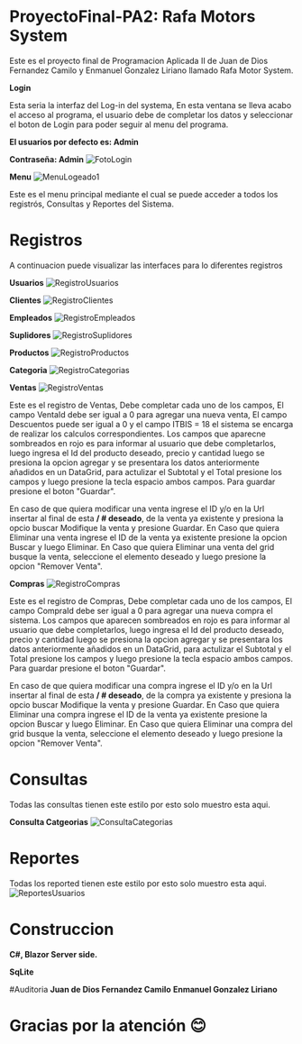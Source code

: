 # ProyectoFinal-PA2: Rafa Motors System

Este es el proyecto final  de Programacion Aplicada II de Juan de Dios Fernandez Camilo y Enmanuel Gonzalez Liriano llamado Rafa Motor System.

**Login**

Esta seria la interfaz del Log-in del systema, En esta ventana se lleva acabo el acceso al programa, el usuario debe de completar los datos y seleccionar 
el boton de Login para poder seguir al menu del programa.

**El usuarios por defecto es: Admin**

**Contraseña: Admin**
![FotoLogin](https://user-images.githubusercontent.com/59903517/88987795-0c898f80-d2a5-11ea-8c0c-525a8692f570.PNG)

**Menu**
![MenuLogeado1](https://user-images.githubusercontent.com/59903517/88988050-c4b73800-d2a5-11ea-8a7b-71bd081442b1.PNG)

Este es el menu principal mediante el cual se puede acceder a todos los registrós, Consultas y Reportes del Sistema.

# Registros 
A continuacion puede visualizar las interfaces para lo diferentes registros

**Usuarios**
![RegistroUsuarios](https://user-images.githubusercontent.com/59903517/88987452-f3ccaa00-d2a3-11ea-8950-114e8dd2d6aa.PNG)

**Clientes**
![RegistroClientes](https://user-images.githubusercontent.com/59903517/88987410-d8619f00-d2a3-11ea-8352-3cc340b00de0.PNG)

**Empleados**
![RegistroEmpleados](https://user-images.githubusercontent.com/59903517/88987420-dc8dbc80-d2a3-11ea-8f36-3c95e5eea32f.PNG)

**Suplidores**
![RegistroSuplidores](https://user-images.githubusercontent.com/59903517/88987442-ed3e3280-d2a3-11ea-89fa-2ba6b955c3da.PNG)

**Productos**
![RegistroProductos](https://user-images.githubusercontent.com/59903517/88987436-ea434200-d2a3-11ea-87ec-7d3ccfc4a09e.PNG)

**Categoria**
![RegistroCategorias](https://user-images.githubusercontent.com/59903517/88987404-d4ce1800-d2a3-11ea-8df3-c7a4ca0761cf.PNG)

**Ventas**
![RegistroVentas](https://user-images.githubusercontent.com/59903517/88987458-f62f0400-d2a3-11ea-926d-230a5fd4aa6a.PNG)

Este es el registro de Ventas, Debe completar cada uno de los campos, El campo VentaId debe ser igual a 0 para agregar una nueva venta, El campo Descuentos  puede ser igual a 0 y el campo ITBIS = 18 el sistema se encarga de realizar los calculos correspondientes.
Los campos que aparecne sombreados en rojo es para informar al usuario que debe completarlos, luego ingresa el Id del producto deseado, precio y cantidad luego se presiona la opcion agregar y se presentara los datos anteriormente añadidos en un DataGrid, para actulizar el Subtotal y el Total presione los campos y luego presione la tecla espacio  ambos campos.
Para guardar presione el boton "Guardar".

En caso de que quiera modificar una venta ingrese el ID y/o en la Url insertar al final de esta **/ # deseado**, de la venta ya existente y presiona la opcio buscar Modifique la venta y presione Guardar.
En Caso que quiera Eliminar una venta ingrese el ID de la venta ya existente presione la opcion Buscar y luego Eliminar. 
En Caso que quiera Eliminar una venta del grid busque la venta, seleccione el elemento deseado y luego presione la opcion "Remover Venta". 

**Compras**
![RegistroCompras](https://user-images.githubusercontent.com/59903517/88987415-da2b6280-d2a3-11ea-9922-f4e3d6c1588e.PNG)

Este es el registro de Compras, Debe completar cada uno de los campos, El campo CompraId debe ser igual a 0 para agregar una nueva compra el sistema.
Los campos que aparecen sombreados en rojo es para informar al usuario que debe completarlos, luego ingresa el Id del producto deseado, precio y cantidad luego se presiona la opcion agregar y se presentara los datos anteriormente añadidos en un DataGrid, para actulizar el Subtotal y el Total presione los campos y luego presione la tecla espacio  ambos campos.
Para guardar presione el boton "Guardar".

En caso de que quiera modificar una compra ingrese el ID y/o en la Url insertar al final de esta **/ # deseado**, de la compra ya existente y presiona la opcio buscar Modifique la venta y presione Guardar.
En Caso que quiera Eliminar una compra ingrese el ID de la venta ya existente presione la opcion Buscar y luego Eliminar. 
En Caso que quiera Eliminar una compra del grid busque la venta, seleccione el elemento deseado y luego presione la opcion "Remover Venta". 



# Consultas
Todas las consultas tienen este estilo por esto solo muestro esta aqui.

**Consulta Catgeorias** 
![ConsultaCategorias](https://user-images.githubusercontent.com/59903517/88988522-1f04c880-d2a7-11ea-9cc9-376023c41de9.PNG)

# Reportes 
Todas los reported tienen este estilo por esto solo muestro esta aqui.
![ReportesUsuarios](https://user-images.githubusercontent.com/59903517/88987471-fe873f00-d2a3-11ea-901a-0d0b6431fd82.PNG)

# Construccion 
**C#, Blazor Server side.**

**SqLite**

#Auditoria
**Juan de Dios Fernandez Camilo**
**Enmanuel Gonzalez Liriano**

# Gracias por la atención 😊

